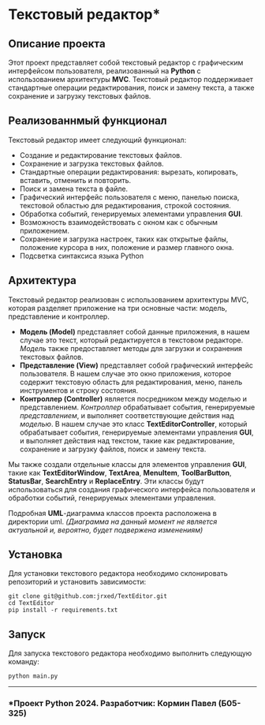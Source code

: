 # Текстовый редактор*

## Описание проекта

Этот проект представляет собой текстовый редактор с графическим интерфейсом пользователя, реализованный на **Python** с использованием архитектуры **MVC**. Текстовый редактор поддерживает стандартные операции редактирования, поиск и замену текста, а также сохранение и загрузку текстовых файлов.

## Реализованнмый функционал

Текстовый редактор имеет следующий функционал:

-   Создание и редактирование текстовых файлов.
-   Сохранение и загрузка текстовых файлов.
-   Стандартные операции редактирования: вырезать, копировать, вставить, отменить и повторить.
-   Поиск и замена текста в файле.
-   Графический интерфейс пользователя с меню, панелью поиска, текстовой областью для редактирования, строкой состояния.
-   Обработка событий, генерируемых элементами управления **GUI**.
-   Возможность взаимодействовать с окном как с обычным приложением.
-   Сохранение и загрузка настроек, таких как открытые файлы, положение курсора в них, положение и размер главного окна.
-   Подсветка синтаксиса языка Python

## Архитектура

Текстовый редактор реализован с использованием архитектуры MVC, которая разделяет приложение на три основные части: модель, представление и контроллер.

-   **Модель (Model)** представляет собой данные приложения, в нашем случае это текст, который редактируется в текстовом редакторе. _Модель_ также предоставляет методы для загрузки и сохранения текстовых файлов.
-   **Представление (View)** представляет собой графический интерфейс пользователя. В нашем случае это окно приложения, которое содержит текстовую область для редактирования, меню, панель инструментов и строку состояния.
-   **Контроллер (Controller)** является посредником между моделью и представлением. _Контроллер_ обрабатывает события, генерируемые _представлением_, и выполняет соответствующие действия над _моделью_. В нашем случае это класс **TextEditorController**, который обрабатывает события, генерируемые элементами управления **GUI**, и выполняет действия над текстом, такие как редактирование, сохранение и загрузку файлов, поиск и замену текста.

Мы также создали отдельные классы для элементов управления **GUI**, такие как **TextEditorWindow**, **TextArea**, **MenuItem**, **ToolBarButton**, **StatusBar**, **SearchEntry** и **ReplaceEntry**. Эти классы будут использоваться для создания графического интерфейса пользователя и обработки событий, генерируемых элементами управления.

Подробная **UML**-диаграмма классов проекта расположена в директории uml.
_(Диаграмма на данный момент не является актуальной и, вероятно, будет подвержена изменениям)_

## Установка

Для установки текстового редактора необходимо склонировать репозиторий и установить зависимости:

```
git clone git@github.com:jrxed/TextEditor.git
cd TextEditor
pip install -r requirements.txt
```

## Запуск

Для запуска текстового редактора необходимо выполнить следующую команду:

`python main.py`

---
### ***Проект Python 2024. Разработчик: Кормин Павел (Б05-325)**